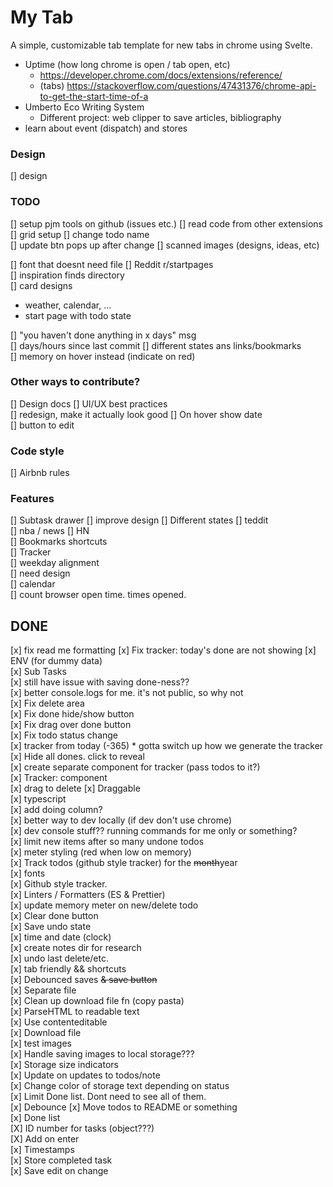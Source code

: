 # My Tab

A simple, customizable tab template for new tabs in chrome using Svelte.

- Uptime (how long chrome is open / tab open, etc)
  - https://developer.chrome.com/docs/extensions/reference/
  - (tabs) https://stackoverflow.com/questions/47431376/chrome-api-to-get-the-start-time-of-a
- Umberto Eco Writing System
  - Different project: web clipper to save articles, bibliography
- learn about event (dispatch) and stores

### Design

[] design

### TODO

[] setup pjm tools on github (issues etc.)
[] read code from other extensions
[] grid setup
[] change todo name  
 [] update btn pops up after change
[] scanned images (designs, ideas, etc)

[] font that doesnt need file
[] Reddit r/startpages  
 [] inspiration finds directory  
 [] card designs

- weather, calendar, ...
- start page with todo state

[] "you haven't done anything in x days" msg  
[] days/hours since last commit
[] different states ans links/bookmarks  
[] memory on hover instead (indicate on red)

### Other ways to contribute?

[] Design docs
[] UI/UX best practices  
[] redesign, make it actually look good
[] On hover show date  
[] button to edit

### Code style

[] Airbnb rules

### Features

[] Subtask drawer
[] improve design
[] Different states
[] teddit  
 [] nba / news
[] HN  
[] Bookmarks shortcuts  
[] Tracker  
[] weekday alignment  
 [] need design  
[] calendar  
[] count browser open time. times opened.

## DONE

[x] fix read me formatting
[x] Fix tracker: today's done are not showing
[x] ENV (for dummy data)  
[x] Sub Tasks  
[x] still have issue with saving done-ness??  
[x] better console.logs for me. it's not public, so why not  
[x] Fix delete area  
[x] Fix done hide/show button  
[x] Fix drag over done button  
[x] Fix todo status change  
[x] tracker from today (-365) \* gotta switch up how we generate the tracker  
[x] Hide all dones. click to reveal  
[x] create separate component for tracker (pass todos to it?)  
[x] Tracker: component  
[x] drag to delete
[x] Draggable  
[x] typescript  
[x] add doing column?  
[x] better way to dev locally (if dev don't use chrome)  
[x] dev console stuff?? running commands for me only or something?  
[x] limit new items after so many undone todos  
[x] meter styling (red when low on memory)  
[x] Track todos (github style tracker) for the ~~month~~year  
[x] fonts  
[x] Github style tracker.  
[x] Linters / Formatters (ES & Prettier)  
[x] update memory meter on new/delete todo  
[x] Clear done button  
[x] Save undo state  
[x] time and date (clock)  
[x] create notes dir for research  
[x] undo last delete/etc.  
[x] tab friendly && shortcuts  
[x] Debounced saves ~~& save button~~  
[x] Separate file  
[x] Clean up download file fn (copy pasta)  
[x] ParseHTML to readable text  
[x] Use contenteditable  
[x] Download file  
[x] test images  
[x] Handle saving images to local storage???  
[x] Storage size indicators  
[x] Update on updates to todos/note  
[x] Change color of storage text depending on status  
[x] Limit Done list. Dont need to see all of them.  
[x] Debounce
[x] Move todos to README or something  
[x] Done list  
[X] ID number for tasks (object???)  
[X] Add on enter  
[x] Timestamps  
[x] Store completed task  
[x] Save edit on change
